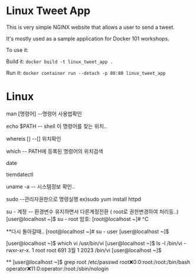 # Linux Tweet App

This is very simple NGINX website that allows a user to send a tweet. 

It's mostly used as a sample application for Docker 101 workshops. 

To use it:

Build it:
`docker build -t linux_tweet_app .`

Run it:
`docker container run --detach -p 80:80 linux_tweet_app`


# Linux

man [명령어] --명령어 사용법확인

echo $PATH  --   shell  이 명령어를 찾는 위치..

whereis []  --[] 위치확인

which --  PATH에 등록된 명령어의 위치검색

date

 tiemdatectl

uname -a  -- 시스템정보 확인..

sudo --관리자권한으로 명령실행
ex)sudo yum install httpd

su - 계정 -- 환경변수 유지하면서 다른계정전환 ( root로 권한변경하여 처리등..)
[user@localhost ~]$ su - root
암호:
[root@localhost ~]# ^C

**다시 돌아갈때..
[root@localhost ~]# su - user
[user@localhost ~]$



[user@localhost ~]$ which vi
/usr/bin/vi
[user@localhost ~]$ ls -l /bin/vi
-rwxr-xr-x. 1 root root 691  3월  1  2023 /bin/vi
[user@localhost ~]$

**
[user@localhost ~]$ grep root /etc/passwd
root:x:0:0:root:/root:/bin/bash
operator:x:11:0:operator:/root:/sbin/nologin






 
